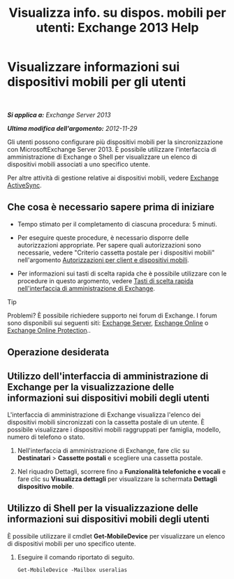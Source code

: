 ﻿---
title: 'Visualizza info. su dispos. mobili per utenti: Exchange 2013 Help'
TOCTitle: Visualizzare informazioni sui dispositivi mobili per gli utenti
ms:assetid: 4fd263c0-ad61-416c-bd68-339bf66605cf
ms:mtpsurl: https://technet.microsoft.com/it-it/library/Aa997974(v=EXCHG.150)
ms:contentKeyID: 50480585
ms.date: 05/22/2018
mtps_version: v=EXCHG.150
ms.translationtype: MT
---

# Visualizzare informazioni sui dispositivi mobili per gli utenti

 

_**Si applica a:** Exchange Server 2013_

_**Ultima modifica dell'argomento:** 2012-11-29_

Gli utenti possono configurare più dispositivi mobili per la sincronizzazione con MicrosoftExchange Server 2013. È possibile utilizzare l'interfaccia di amministrazione di Exchange o Shell per visualizzare un elenco di dispositivi mobili associati a uno specifico utente.

Per altre attività di gestione relative ai dispositivi mobili, vedere [Exchange ActiveSync](exchange-activesync-exchange-2013-help.md).

## Che cosa è necessario sapere prima di iniziare

  - Tempo stimato per il completamento di ciascuna procedura: 5 minuti.

  - Per eseguire queste procedure, è necessario disporre delle autorizzazioni appropriate. Per sapere quali autorizzazioni sono necessarie, vedere "Criterio cassetta postale per i dispositivi mobili" nell'argomento [Autorizzazioni per client e dispositivi mobili](clients-and-mobile-devices-permissions-exchange-2013-help.md).

  - Per informazioni sui tasti di scelta rapida che è possibile utilizzare con le procedure in questo argomento, vedere [Tasti di scelta rapida nell'interfaccia di amministrazione di Exchange](keyboard-shortcuts-in-the-exchange-admin-center-exchange-online-protection-help.md).


> [!TIP]
> Problemi? È possibile richiedere supporto nei forum di Exchange. I forum sono disponibili sui seguenti siti: <A href="https://go.microsoft.com/fwlink/p/?linkid=60612">Exchange Server</A>, <A href="https://go.microsoft.com/fwlink/p/?linkid=267542">Exchange Online</A> o <A href="https://go.microsoft.com/fwlink/p/?linkid=285351">Exchange Online Protection</A>..



## Operazione desiderata

## Utilizzo dell'interfaccia di amministrazione di Exchange per la visualizzazione delle informazioni sui dispositivi mobili degli utenti

L'interfaccia di amministrazione di Exchange visualizza l'elenco dei dispositivi mobili sincronizzati con la cassetta postale di un utente. È possibile visualizzare i dispositivi mobili raggruppati per famiglia, modello, numero di telefono o stato.

1.  Nell'interfaccia di amministrazione di Exchange, fare clic su **Destinatari** \> **Cassette postali** e scegliere una cassetta postale.

2.  Nel riquadro Dettagli, scorrere fino a **Funzionalità telefoniche e vocali** e fare clic su **Visualizza dettagli** per visualizzare la schermata **Dettagli dispositivo mobile**.

## Utilizzo di Shell per la visualizzazione delle informazioni sui dispositivi mobili degli utenti

È possibile utilizzare il cmdlet **Get-MobileDevice** per visualizzare un elenco di dispositivi mobili per uno specifico utente.

1.  Eseguire il comando riportato di seguito.
    
        Get-MobileDevice -Mailbox useralias


